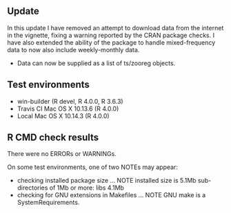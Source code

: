 ## Update
In this update I have removed an attempt to download data from the internet in the vignette, fixing a warning reported by the CRAN package checks. I have also extended the ability of the package to handle mixed-frequency data to now also include weekly-monthly data.

* Data can now be supplied as a list of ts/zooreg objects. 

## Test environments
 * win-builder (R devel, R 4.0.0, R 3.6.3)
 * Travis CI Mac OS X 10.13.6 (R 4.0.0)
 * Local Mac OS X 10.14.3 (R 4.0.0)

## R CMD check results
There were no ERRORs or WARNINGs. 

On some test environments, one of two NOTEs may appear:

* checking installed package size ... 
 NOTE
 installed size is  5.1Mb
 sub-directories 
 of 1Mb or more:
   libs   4.1Mb
* checking for GNU 
 extensions in Makefiles ... NOTE
GNU make is a 
 SystemRequirements.
